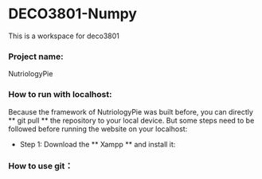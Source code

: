 # DECO3801-Numpy
This is a  workspace for deco3801

### Project name:
NutriologyPie

### How to run with localhost:
Because the framework of NutriologyPie was built before, you can directly ** git pull ** the repository to your local device.
But some steps need to be followed before running the website on your localhost:
* Step 1: Download the ** Xampp ** and install it:

### How to use git：

